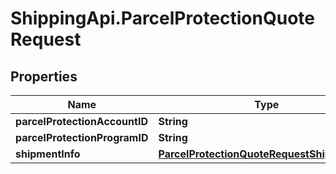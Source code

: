 # ShippingApi.ParcelProtectionQuoteRequest

## Properties

Name | Type | Description | Notes
------------ | ------------- | ------------- | -------------
**parcelProtectionAccountID** | **String** |  | [optional] 
**parcelProtectionProgramID** | **String** |  | [optional] 
**shipmentInfo** | [**ParcelProtectionQuoteRequestShipmentInfo**](ParcelProtectionQuoteRequestShipmentInfo.md) |  | 


